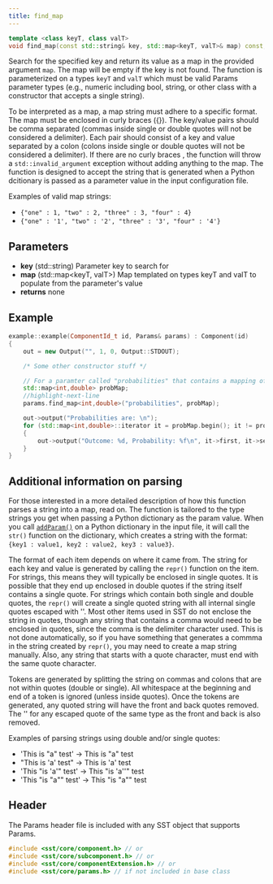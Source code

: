 ```yaml
---
title: find_map
---
```

```cpp
template <class keyT, class valT>
void find_map(const std::string& key, std::map<keyT, valT>& map) const;
```

Search for the specified key and return its value as a map in the provided argument `map`. The map will be empty if the key is not found. The function is parameterized on a types `keyT` and `valT` which must be valid Params parameter types (e.g., numeric including bool, string, or other class with a constructor that accepts a single string).

To be interpreted as a map, a map string must adhere to a specific format. The map must be enclosed in curly braces ({}). The key/value pairs should be comma separated (commas inside single or double quotes will not be considered a delimiter). Each pair should consist of a key and value separated by a colon (colons inside single or double quotes will not be considered a delimiter). If there are no curly braces , the function will throw a `std::invalid_argument` exception without adding anything to the map. The function is designed to accept the string that is generated when a Python dcitionary is passed as a parameter value in the input configuration file.

Examples of valid map strings:
* `{"one" : 1, "two" : 2, "three" : 3, "four" : 4}`
* `{"one" : '1', "two" : '2', "three" : '3', "four" : '4'}`


## Parameters
* **key** (std::string) Parameter key to search for
* **map** (std::map<keyT, valT\>) Map templated on types keyT and valT to populate from the parameter's value
* **returns** none


## Example

```cpp
example::example(ComponentId_t id, Params& params) : Component(id)
{
    out = new Output("", 1, 0, Output::STDOUT);

    /* Some other constructor stuff */

    // For a paramter called "probabilities" that contains a mapping of outcome IDs (ints) to outcome probabilities (doubles)
    std::map<int,double> probMap;
    //highlight-next-line
    params.find_map<int,double>("probabilities", probMap);

    out->output("Probabilities are: \n");
    for (std::map<int,double>::iterator it = probMap.begin(); it != probMap.end(); it++)
    {
        out->output("Outcome: %d, Probability: %f\n", it->first, it->second);
    }
}
```

## Additional information on parsing
For those interested in a more detailed description of how this function parses a string into a map, read on. The function is tailored to the type strings you get when passing a Python dictionary as the param value. When you call [`addParam()`](../../config/component/addParam) on a Python dictionary in the input file, it will call the `str()` function on the dictionary, which creates a string with the format: `{key1 : value1, key2 : value2, key3 : value3}`.

The format of each item depends on where it came from. The string for each key and value is generated by calling the `repr()` function on the item. For strings, this means they will typically be enclosed in single quotes. It is possible that they end up enclosed in double quotes if the string itself contains a single quote. For strings which contain both single and double quotes, the `repr()` will create a single quoted string with all internal single quotes escaped with '\'. Most other items used in SST do not enclose the string in quotes, though any string that contains a comma would need to be enclosed in quotes, since the comma is the delimiter character used. This is not done automatically, so if you have something that generates a commma in the string created by `repr()`, you may need to create a map string manually. Also, any string that starts with a quote character, must end with the same quote character.

Tokens are generated by splitting the string on commas and colons that are not within quotes (double or single). All whitespace at the beginning and end of a token is ignored (unless inside quotes). Once the tokens are generated, any quoted string will have the front and back quotes removed. The '\' for any escaped quote of the same type as the front and back is also removed.

Examples of parsing strings using double and/or single quotes:
* 'This is "a" test' -> This is "a" test
* "This is 'a' test" -> This is 'a' test
* 'This "is \'a\'" test' -> This "is 'a''" test
* 'This "is \"a"" test' -> This "is \"a\"" test

## Header
The Params header file is included with any SST object that supports Params.
```cpp
#include <sst/core/component.h> // or
#include <sst/core/subcomponent.h> // or
#include <sst/core/componentExtension.h> // or
#include <sst/core/params.h> // if not included in base class
```